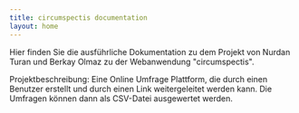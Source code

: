 ```yaml
---
title: circumspectis documentation
layout: home
---
```


Hier finden Sie die ausführliche Dokumentation zu dem Projekt von Nurdan Turan und Berkay Olmaz zu der Webanwendung "circumspectis".

Projektbeschreibung: Eine Online Umfrage Plattform, die durch einen Benutzer erstellt und durch einen Link weitergeleitet werden kann. Die Umfragen können dann als CSV-Datei ausgewertet werden.



